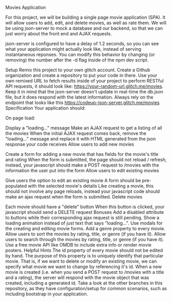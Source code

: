 Movies Application

For this project, we will be building a single page movie application (SPA). It will allow users to add, edit, and delete movies, as well as rate them. We will be using json-server to mock a database and our backend, so that we can just worry about the front end and AJAX requests.

json-server is configured to have a delay of 1.2 seconds, so you can see what your application might actually look like, instead of serving instantaneous reponses. You can modify this behavior by changing (or removing) the number after the -d flag inside of the npm dev script.

Setup
Remix this project to your own glitch account.
Create a Github organization and create a repository to put your code in there.
Use your own remixed URL to fetch results inside of your project to perform RESTful API requests, it should look like: https://your-random-url.glitch.me/movies.
Keep it in mind that the json-server doesn't update in real-time the db.json file, but it does respond with the latest information. Always rely on the endpoint that looks like this https://codeup-json-server.glitch.me/movies
Specification
Your application should:

On page load:

Display a "loading..." message
Make an AJAX request to get a listing of all the movies
When the initial AJAX request comes back, remove the "loading..." message and replace it with HTML generated from the json response your code receives
Allow users to add new movies

Create a form for adding a new movie that has fields for the movie's title and rating
When the form is submitted, the page should not reload / refresh, instead, your javascript should make a POST request to /movies with the information the user put into the form
Allow users to edit existing movies

Give users the option to edit an existing movie
A form should be pre-populated with the selected movie's details
Like creating a movie, this should not involve any page reloads, instead your javascript code should make an ajax request when the form is submitted.
Delete movies

Each movie should have a "delete" button
When this button is clicked, your javascript should send a DELETE request
Bonuses
Add a disabled attribute to buttons while their corresponding ajax request is still pending.
Show a loading animation instead of just text that says "loading...".
Use modals for the creating and editing movie forms.
Add a genre property to every movie.
Allow users to sort the movies by rating, title, or genre (if you have it).
Allow users to search through the movies by rating, title, or genre (if you have it).
Use a free movie API like OMDB to include extra info or render movie posters.
Helpful Hints
The id property of every movie should not be edited by hand. The purpose of this property is to uniquely identify that particular movie. That is, if we want to delete or modify an existing movie, we can specify what movie we want to change by referencing it's id. When a new movie is created (i.e. when you send a POST request to /movies with a title and a rating), the server will respond with the movie object that was created, including a generated id.
Take a look at the other branches in this repository, as they have configuration/setup for common scenarios, such as including bootstrap in your application.
